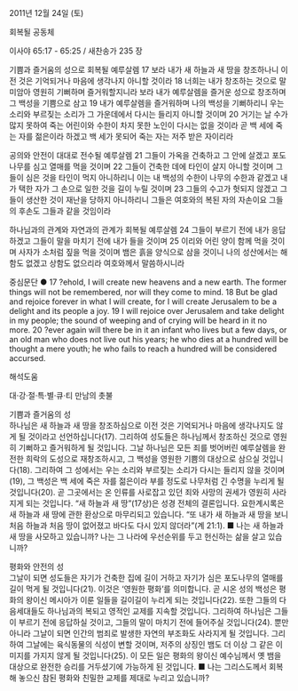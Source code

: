 2011년 12월 24일 (토)

회복될 공동체



이사야 65:17 - 65:25 / 새찬송가 235 장


기쁨과 즐거움의 성으로 회복될 예루살렘
17 보라 내가 새 하늘과 새 땅을 창조하나니 이전 것은 기억되거나 마음에 생각나지 아니할 것이라 18 너희는 내가 창조하는 것으로 말미암아 영원히 기뻐하며 즐거워할지니라 보라 내가 예루살렘을 즐거운 성으로 창조하며 그 백성을 기쁨으로 삼고 19 내가 예루살렘을 즐거워하며 나의 백성을 기뻐하리니 우는 소리와 부르짖는 소리가 그 가운데에서 다시는 들리지 아니할 것이며 20 거기는 날 수가 많지 못하여 죽는 어린이와 수한이 차지 못한 노인이 다시는 없을 것이라 곧 백 세에 죽는 자를 젊은이라 하겠고 백 세가 못되어 죽는 자는 저주 받은 자이리라

공의와 안전이 대대로 전수될 예루살렘
21 그들이 가옥을 건축하고 그 안에 살겠고 포도나무를 심고 열매를 먹을 것이며 22 그들이 건축한 데에 타인이 살지 아니할 것이며 그들이 심은 것을 타인이 먹지 아니하리니 이는 내 백성의 수한이 나무의 수한과 같겠고 내가 택한 자가 그 손으로 일한 것을 길이 누릴 것이며 23 그들의 수고가 헛되지 않겠고 그들이 생산한 것이 재난을 당하지 아니하리니 그들은 여호와의 복된 자의 자손이요 그들의 후손도 그들과 같을 것임이라

하나님과의 관계와 자연과의 관계가 회복될 예루살렘
24 그들이 부르기 전에 내가 응답하겠고 그들이 말을 마치기 전에 내가 들을 것이며 25 이리와 어린 양이 함께 먹을 것이며 사자가 소처럼 짚을 먹을 것이며 뱀은 흙을 양식으로 삼을 것이니 나의 성산에서는 해함도 없겠고 상함도 없으리라 여호와께서 말씀하시니라

중심문단 ● 17 ?ehold, I will create new heavens and a new earth. The former things will not be remembered, nor will they come to mind. 18 But be glad and rejoice forever in what I will create, for I will create Jerusalem to be a delight and its people a joy. 19 I will rejoice over Jerusalem and take delight in my people; the sound of weeping and of crying will be heard in it no more. 20 ?ever again will there be in it an infant who lives but a few days, or an old man who does not live out his years; he who dies at a hundred will be thought a mere youth; he who fails to reach a hundred will be considered accursed.

해석도움





대·강·절·특·별·큐·티 만남의 촛불

기쁨과 즐거움의 성  
하나님은 새 하늘과 새 땅을 창조하심으로 이전 것은 기억되거나 마음에 생각나지도 않게 될 것이라고 선언하십니다(17). 그리하여 성도들은 하나님께서 창조하신 것으로 영원히 기뻐하고 즐거워하게 될 것입니다. 그날 하나님은 모든 죄를 벗어버린 예루살렘을 완전한 희락의 도성으로 재창조하시고, 그 백성을 영원한 기쁨의 대상으로 삼으실 것입니다(18). 그리하여 그 성에서는 우는 소리와 부르짖는 소리가 다시는 들리지 않을 것이며(19), 그 백성은 백 세에 죽은 자를 젊은이라 부를 정도로 나무처럼 긴 수명을 누리게 될 것입니다(20). 곧 그곳에서는 온 인류를 사로잡고 있던 죄와 사망의 권세가 영원히 사라지게 되는 것입니다. “새 하늘과 새 땅”(17상)은 성경 전체의 결론입니다. 요한계시록은 새 하늘과 새 땅에 관한 환상으로 마무리되고 있습니다. “또 내가 새 하늘과 새 땅을 보니 처음 하늘과 처음 땅이 없어졌고 바다도 다시 있지 않더라”(계 21:1).
■ 나는 새 하늘과 새 땅을 사모하고 있습니까? 나는 그 나라에 우선순위를 두고 헌신하는 삶을 살고 있습니까?

평화와 안전의 성  
그날이 되면 성도들은 자기가 건축한 집에 길이 거하고 자기가 심은 포도나무의 열매를 길이 먹게 될 것입니다(21). 이것은 ‘영원한 평화’를 의미합니다. 곧 시온 성의 백성은 평화의 왕이신 메시아가 이룬 일들을 길이길이 누리게 되는 것입니다(22). 또한 그들의 다음세대들도 하나님과의 복되고 영적인 교제를 지속할 것입니다. 그리하여 하나님은 그들이 부르기 전에 응답하실 것이고, 그들의 말이 마치기 전에 들어주실 것입니다(24). 뿐만 아니라 그날이 되면 인간의 범죄로 발생한 자연의 부조화도 사라지게 될 것입니다. 그리하여 그날에는 육식동물의 식성이 변할 것이며, 저주의 상징인 뱀도 더 이상 그 같은 이미지를 가지지 않게 될 것입니다(25). 이 모든 일은 평화의 왕이신 예수님께서 옛 뱀을 대상으로 완전한 승리를 거두셨기에 가능하게 된 것입니다.
■ 나는 그리스도께서 회복해 놓으신 참된 평화와 친밀한 교제를 제대로 누리고 있습니까?